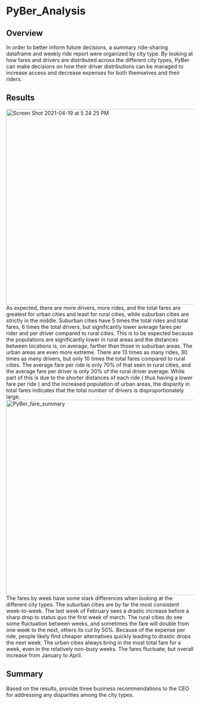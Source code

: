 # PyBer_Analysis

## Overview
In order to better inform future decisions, a summary ride-sharing dataframe and weekly ride report were organized by city type. By looking at how fares and drivers are distributed across the different city types, PyBer can make decisions on how their driver distributions can be managed to increase access and decrease expenses for both themselves and their riders. 

## Results

<img width="524" alt="Screen Shot 2021-04-19 at 5 24 25 PM" src="https://user-images.githubusercontent.com/80495710/115305311-1ce3e200-a134-11eb-95fe-a68a37427480.png">
As expected, there are more drivers, more rides, and the total fares are greatest for urban cities and least for rural cities, while suburban cities are strictly in the middle. Suburban cities have 5 times the total rides and total fares, 6 times the total drivers, but significantly lower average fares per rider and per driver compared to rural cities. This is to be expected because the populations are significantly lower in rural areas and the distances between locations is, on average, farther than those in suburban areas. The urban areas are even more extreme. There are 13 times as many rides, 30 times as many drivers, but only 10 times the total fares compared to rural cities. The average fare per ride is only 70% of that seen in rural cities, and the average fare per driver is only 30% of the rural driver average. While part of this is due to the shorter distances of each ride ( thus having a lower fare per ride ) and the increased population of urban areas, the disparity in total fares indicates that the total number of drivers is disproportionately large. 


<img width="523" alt="PyBer_fare_summary" src="https://user-images.githubusercontent.com/80495710/115304561-16a13600-a133-11eb-80c7-22f0e57285f5.png">
The fares by week have some stark differences when looking at the different city types. The suburban cities are by far the most consistent week-to-week. The last week of February sees a drastic increase before a sharp drop to status quo the first week of march. The rural cities do see some fluctuation between weeks, and sometimes the fare will double from one week to the next, others its cut by 50%. Because of the expense per ride, people likely find cheaper alternatives quickly leading to drastic drops the next week. The urban cities always bring in the most total fare for a week, even in the relatively non-busy weeks. The fares fluctuate, but overall increase from January to April. 

## Summary
Based on the results, provide three business recommendations to the CEO for addressing any disparities among the city types.
